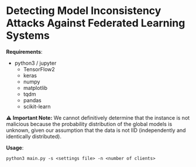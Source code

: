 # Detecting Model Inconsistency Attacks Against Federated Learning Systems


**Requirements**:

* python3 / jupyter
  * TensorFlow2
  * keras 
  * numpy
  * matplotlib
  * tqdm
  * pandas
  * scikit-learn
 
⚠️ **Important Note:** We cannot definitively determine that the instance is not malicious because the probability distribution of the global models is unknown, 
        given our assumption that the data is not IID (independently and identically distributed).
  
**Usage**:
```
python3 main.py -s <settings file> -n <number of clients>
```
